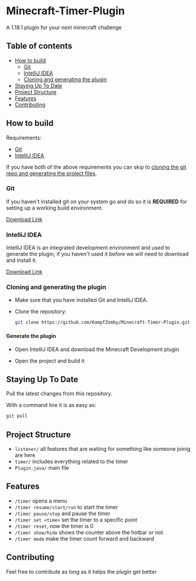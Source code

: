 # Minecraft-Timer-Plugin

A 1.18.1 plugin for your next minecraft challenge

## Table of contents

 * [How to build](#how-to-build)
    * [Git](#git)
    * [IntelliJ IDEA](#IntelliJ-IDEA)
    * [Cloning and generating the plugin](#cloning-and-generating-the-plugin)
 * [Staying Up To Date](#staying-up-to-date)
 * [Project Structure](#project-structure)
 * [Features](#features)
 * [Contributing](#contributing)

## How to build

Requirements:

 * [Git](#Git)
 * [IntelliJ IDEA](#IntelliJ-IDEA)

If you have both of the above requirements you can skip to [cloning the git repo and generating the project files](#cloning-and-generating-project-files).

### Git

If you haven't installed git on your system go and do so it is **REQUIRED** for setting up a working build environment.

[Download Link](https://git-scm.com/download/win)

### IntelliJ IDEA

IntelliJ IDEA is an integrated development environment and used to generate the plugin, if you haven't used it before we will need to download and install it.

[Download Link](https://www.jetbrains.com/idea/download/)

### Cloning and generating the plugin

- Make sure that you have installed Git and IntelliJ IDEA.

- Clone the repository:
  ```bash
  git clone https://github.com/KampfZomby/Minecraft-Timer-Plugin.git
  ```

#### Generate the plugin

- Open IntelliJ IDEA and download the Minecraft Development plugin

- Open the project and build it

## Staying Up To Date

Pull the latest changes from this repository.

With a command line it is as easy as:

```bash
git pull
```

## Project Structure

- `listener/` all features that are waiting for something like someone joinig are here
- `timer/` includes everything related to the timer
- `Plugin.java/` main file

## Features

 - `/timer` opens a menu
 - `/timer resume/start/run` to start the timer
 - `/timer pause/stop` and pause the timer
 - `/timer set <time>` set the timer to a specific point
 - `/timer reset`, now the timer is 0
 - `/timer show/hide` shows the counter above the hotbar or not
 - `/timer mode` make the timer count forward and backward

## Contributing

Feel free to contribute as long as it helps the plugin get better
